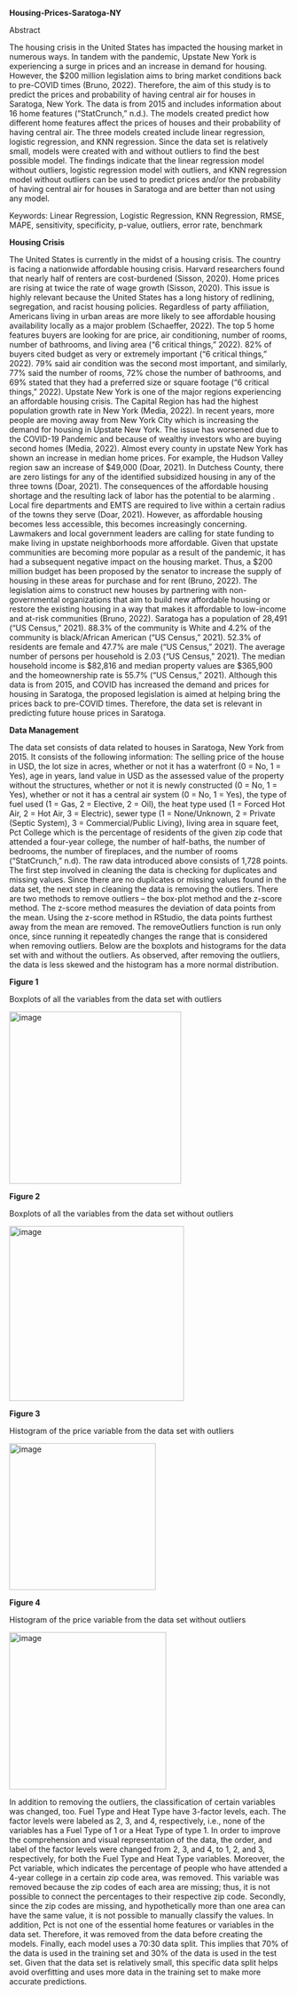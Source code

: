 **Housing-Prices-Saratoga-NY**

Abstract

The housing crisis in the United States has impacted the housing market in numerous ways. In tandem with the pandemic, Upstate New York is experiencing a surge in prices and an increase in demand for housing. However, the $200 million legislation aims to bring market conditions back to pre-COVID times (Bruno, 2022). Therefore, the aim of this study is to predict the prices and probability of having central air for houses in Saratoga, New York. The data is from 2015 and includes information about 16 home features (“StatCrunch,” n.d.). The models created predict how different home features affect the prices of houses and their probability of having central air. The three models created include linear regression, logistic regression, and KNN regression. Since the data set is relatively small, models were created with and without outliers to find the best possible model. The findings indicate that the linear regression model without outliers, logistic regression model with outliers, and KNN regression model without outliers can be used to predict prices and/or the probability of having central air for houses in Saratoga and are better than not using any model. 

Keywords: Linear Regression, Logistic Regression, KNN Regression, RMSE, MAPE, sensitivity, specificity, p-value, outliers, error rate, benchmark

**Housing Crisis**

The United States is currently in the midst of a housing crisis. The country is facing a nationwide affordable housing crisis. Harvard researchers found that nearly half of renters are cost-burdened (Sisson, 2020). Home prices are rising at twice the rate of wage growth (Sisson, 2020). This issue is highly relevant because the United States has a long history of redlining, segregation, and racist housing policies. Regardless of party affiliation, Americans living in urban areas are more likely to see affordable housing availability locally as a major problem (Schaeffer, 2022). The top 5 home features buyers are looking for are price, air conditioning, number of rooms, number of bathrooms, and living area (“6 critical things,” 2022). 82% of buyers cited budget as very or extremely important (“6 critical things,” 2022). 79% said air condition was the second most important, and similarly, 77% said the number of rooms, 72% chose the number of bathrooms, and 69% stated that they had a preferred size or square footage (“6 critical things,” 2022). 
Upstate New York is one of the major regions experiencing an affordable housing crisis. The Capital Region has had the highest population growth rate in New York (Media, 2022). In recent years, more people are moving away from New York City which is increasing the demand for housing in Upstate New York. The issue has worsened due to the COVID-19 Pandemic and because of wealthy investors who are buying second homes (Media, 2022). Almost every county in upstate New York has shown an increase in median home prices. For example, the Hudson Valley region saw an increase of $49,000 (Doar, 2021). In Dutchess County, there are zero listings for any of the identified subsidized housing in any of the three towns (Doar, 2021). The consequences of the affordable housing shortage and the resulting lack of labor has the potential to be alarming . Local fire departments and EMTS are required to live within a certain radius of the towns they serve (Doar, 2021). However, as affordable housing becomes less accessible, this becomes increasingly concerning. 
Lawmakers and local government leaders are calling for state funding to make living in upstate neighborhoods more affordable. Given that upstate communities are becoming more popular as a result of the pandemic, it has had a subsequent negative impact on the housing market. Thus, a $200 million budget has been proposed by the senator to increase the supply of housing in these areas for purchase and for rent (Bruno, 2022). The legislation aims to construct new houses by partnering with non-governmental organizations that aim to build new affordable housing or restore the existing housing in a way that makes it affordable to low-income and at-risk communities (Bruno, 2022).
Saratoga has a population of 28,491 (“US Census,” 2021). 88.3% of the community is White and 4.2% of the community is black/African American (“US Census,” 2021). 52.3% of residents are female and 47.7% are male (“US Census,” 2021). The average number of persons per household is 2.03 (“US Census,” 2021). The median household income is $82,816 and median property values are $365,900 and the homeownership rate is 55.7% (“US Census,” 2021). Although this data is from 2015, and COVID has increased the demand and prices for housing in Saratoga, the proposed legislation is aimed at helping bring the prices back to pre-COVID times. Therefore, the data set is relevant in predicting future house prices in Saratoga.

**Data Management**

The data set consists of data related to houses in Saratoga, New York from 2015. It consists of the following information: The selling price of the house in USD, the lot size in acres, whether or not it has a waterfront (0 = No, 1 = Yes), age in years, land value in USD as the assessed value of the property without the structures, whether or not it is newly constructed (0 = No, 1 = Yes), whether or not it has a central air system (0 = No, 1 = Yes), the type of fuel used (1 = Gas, 2 = Elective, 2 = Oil), the heat type used (1 = Forced Hot Air, 2 = Hot Air, 3 = Electric), sewer type (1 = None/Unknown, 2 = Private (Septic System), 3 = Commercial/Public Living), living area in square feet, Pct College which is the percentage of residents of the given zip code that attended a four-year college, the number of half-baths, the number of bedrooms, the number of fireplaces, and the number of rooms (“StatCrunch,” n.d). 
The raw data introduced above consists of 1,728 points. The first step involved in cleaning the data is checking for duplicates and missing values. Since there are no duplicates or missing values found in the data set, the next step in cleaning the data is removing the outliers. There are two methods to remove outliers – the box-plot method and the z-score method. The z-score method measures the deviation of data points from the mean. Using the z-score method in RStudio, the data points furthest away from the mean are removed. The removeOutliers function is run only once, since running it repeatedly changes the range that is considered when removing outliers.
Below are the boxplots and histograms for the data set with and without the outliers. As observed, after removing the outliers, the data is less skewed and the histogram has a more normal distribution. 

**Figure 1**

Boxplots of all the variables from the data set with outliers

<img width="310" alt="image" src="https://user-images.githubusercontent.com/123300713/213914186-ab428936-0656-48ce-bc26-bb01dc95df07.png">

**Figure 2**

Boxplots of all the variables from the data set without outliers

<img width="315" alt="image" src="https://user-images.githubusercontent.com/123300713/213914238-7eb19d56-d4c2-4363-af88-f7dbe63476d2.png">

**Figure 3**

Histogram of the price variable from the data set with outliers

<img width="264" alt="image" src="https://user-images.githubusercontent.com/123300713/213914269-c9490e3b-95a7-462a-9974-92dee01a3942.png">

**Figure 4**

Histogram of the price variable from the data set without outliers

<img width="283" alt="image" src="https://user-images.githubusercontent.com/123300713/213914278-0f0a92a5-e061-45e5-83ac-6a7ad2b5899e.png">

In addition to removing the outliers, the classification of certain variables was changed, too. Fuel Type and Heat Type have 3-factor levels, each. The factor levels were labeled as 2, 3, and 4, respectively, i.e., none of the variables has a Fuel Type of 1 or a Heat Type of type 1. In order to improve the comprehension and visual representation of the data, the order, and label of the factor levels were changed from 2, 3, and 4, to 1, 2, and 3, respectively, for both the Fuel Type and Heat Type variables.
Moreover, the Pct variable, which indicates the percentage of people who have attended a 4-year college in a certain zip code area, was removed. This variable was removed because the zip codes of each area are missing; thus, it is not possible to connect the percentages to their respective zip code. Secondly, since the zip codes are missing, and hypothetically more than one area can have the same value, it is not possible to manually classify the values. In addition, Pct is not one of the essential home features or variables in the data set. Therefore, it was removed from the data before creating the models.
Finally, each model uses a 70:30 data split. This implies that 70% of the data is used in the training set and 30% of the data is used in the test set. Given that the data set is relatively small, this specific data split helps avoid overfitting and uses more data in the training set to make more accurate predictions. 
